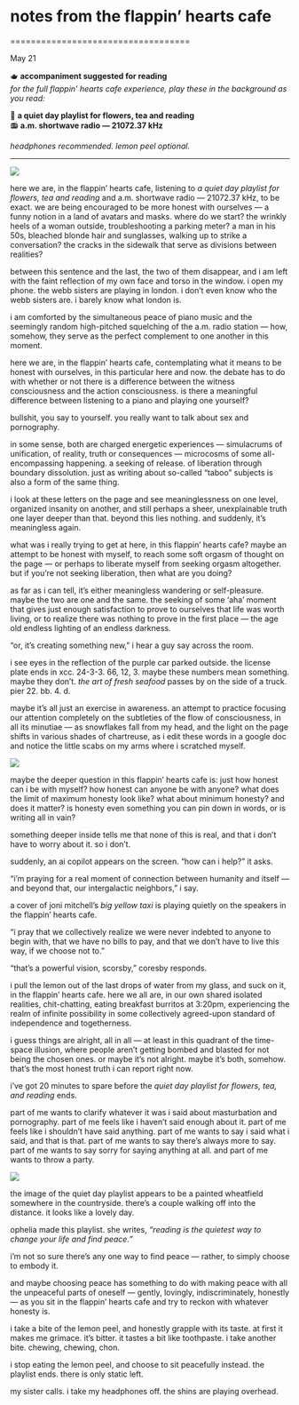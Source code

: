 # notes from the flappin’ hearts cafe

===================================

May 21


🫖 **accompaniment suggested for reading**  
*for the full flappin’ hearts cafe experience, play these in the background as you read:*

🎼 **a quiet day playlist for flowers, tea and reading**  
📻 **a.m. shortwave radio — 21072.37 kHz**

*headphones recommended. lemon peel optional.*

---

![](https://images.squarespace-cdn.com/content/v1/65bbdff6ba324b0d91b17a19/534a33ce-b7ef-4506-b0f8-be589b0f324c/dialogue.png)

here we are, in the flappin’ hearts cafe, listening to *a quiet day playlist for flowers, tea and reading* and a.m. shortwave radio — 21072.37 kHz, to be exact. we are being encouraged to be more honest with ourselves — a funny notion in a land of avatars and masks. where do we start? the wrinkly heels of a woman outside, troubleshooting a parking meter? a man in his 50s, bleached blonde hair and sunglasses, walking up to strike a conversation? the cracks in the sidewalk that serve as divisions between realities?

between this sentence and the last, the two of them disappear, and i am left with the faint reflection of my own face and torso in the window. i open my phone. the webb sisters are playing in london. i don’t even know who the webb sisters are. i barely know what london is.

i am comforted by the simultaneous peace of piano music and the seemingly random high-pitched squelching of the a.m. radio station — how, somehow, they serve as the perfect complement to one another in this moment.

here we are, in the flappin’ hearts cafe, contemplating what it means to be honest with ourselves, in this particular here and now. the debate has to do with whether or not there is a difference between the witness consciousness and the action consciousness. is there a meaningful difference between listening to a piano and playing one yourself?

bullshit, you say to yourself. you really want to talk about sex and pornography.

in some sense, both are charged energetic experiences — simulacrums of unification, of reality, truth or consequences — microcosms of some all-encompassing happening. a seeking of release. of liberation through boundary dissolution. just as writing about so-called “taboo” subjects is also a form of the same thing.

i look at these letters on the page and see meaninglessness on one level, organized insanity on another, and still perhaps a sheer, unexplainable truth one layer deeper than that. beyond this lies nothing. and suddenly, it’s meaningless again.

what was i really trying to get at here, in this flappin’ hearts cafe? maybe an attempt to be honest with myself, to reach some soft orgasm of thought on the page — or perhaps to liberate myself from seeking orgasm altogether. but if you’re not seeking liberation, then what are you doing?

as far as i can tell, it’s either meaningless wandering or self-pleasure. maybe the two are one and the same. the seeking of some ‘aha’ moment that gives just enough satisfaction to prove to ourselves that life was worth living, or to realize there was nothing to prove in the first place — the age old endless lighting of an endless darkness.

“or, it’s creating something new,” i hear a guy say across the room.

i see eyes in the reflection of the purple car parked outside. the license plate ends in xcc. 24-3-3. 66, 12, 3. maybe these numbers mean something. maybe they don’t. *the art of fresh seafood* passes by on the side of a truck. pier 22. bb. 4. d.

maybe it’s all just an exercise in awareness. an attempt to practice focusing our attention completely on the subtleties of the flow of consciousness, in all its minutiae — as snowflakes fall from my head, and the light on the page shifts in various shades of chartreuse, as i edit these words in a google doc and notice the little scabs on my arms where i scratched myself.

![](https://images.squarespace-cdn.com/content/v1/65bbdff6ba324b0d91b17a19/35ce43b4-877f-40a5-9ce2-e5d915e8c85f/cable.png)

maybe the deeper question in this flappin’ hearts cafe is: just how honest can i be with myself? how honest can anyone be with anyone? what does the limit of maximum honesty look like? what about minimum honesty? and does it matter? is honesty even something you can pin down in words, or is writing all in vain?


something deeper inside tells me that none of this is real, and that i don’t have to worry about it. so i don’t.

suddenly, an ai copilot appears on the screen. “how can i help?” it asks.

“i’m praying for a real moment of connection between humanity and itself — and beyond that, our intergalactic neighbors,” i say.

a cover of joni mitchell’s *big yellow taxi* is playing quietly on the speakers in the flappin’ hearts cafe.

“i pray that we collectively realize we were never indebted to anyone to begin with, that we have no bills to pay, and that we don’t have to live this way, if we choose not to.”

“that’s a powerful vision, scorsby,” coresby responds.

i pull the lemon out of the last drops of water from my glass, and suck on it, in the flappin’ hearts cafe. here we all are, in our own shared isolated realities, chit-chatting, eating breakfast burritos at 3:20pm, experiencing the realm of infinite possibility in some collectively agreed-upon standard of independence and togetherness.

i guess things are alright, all in all — at least in this quadrant of the time-space illusion, where people aren’t getting bombed and blasted for not being the chosen ones. or maybe it’s not alright. maybe it’s both, somehow. that’s the most honest truth i can report right now.

i’ve got 20 minutes to spare before the *quiet day playlist for flowers, tea, and reading* ends.

part of me wants to clarify whatever it was i said about masturbation and pornography. part of me feels like i haven’t said enough about it. part of me feels like i shouldn’t have said anything. part of me wants to say i said what i said, and that is that. part of me wants to say there’s always more to say. part of me wants to say sorry for saying anything at all. and part of me wants to throw a party.

![](https://images.squarespace-cdn.com/content/v1/65bbdff6ba324b0d91b17a19/ba31b312-076f-4477-a7d2-b3a27dfe3c01/ChatGPT+Image+May+21%2C+2025%2C+03_38_13+PM.png)

the image of the quiet day playlist appears to be a painted wheatfield somewhere in the countryside. there’s a couple walking off into the distance. it looks like a lovely day.

ophelia made this playlist. she writes, *“reading is the quietest way to change your life and find peace.”*

i’m not so sure there’s any one way to find peace — rather, to simply choose to embody it.

and maybe choosing peace has something to do with making peace with all the unpeaceful parts of oneself — gently, lovingly, indiscriminately, honestly — as you sit in the flappin’ hearts cafe and try to reckon with whatever honesty is.

i take a bite of the lemon peel, and honestly grapple with its taste. at first it makes me grimace. it’s bitter. it tastes a bit like toothpaste. i take another bite. chewing, chewing, chon.

i stop eating the lemon peel, and choose to sit peacefully instead. the playlist ends. there is only static left.

my sister calls. i take my headphones off. the shins are playing overhead.